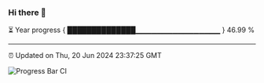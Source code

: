 ### Hi there 👋

⏳ Year progress { ██████████████▁▁▁▁▁▁▁▁▁▁▁▁▁▁▁▁ } 46.99 %

---

⏰ Updated on Thu, 20 Jun 2024 23:37:25 GMT

![Progress Bar CI](https://github.com/IshwaranRudhara/GIT-ACTION/workflows/Progress%20Bar%20CI/badge.svg)
